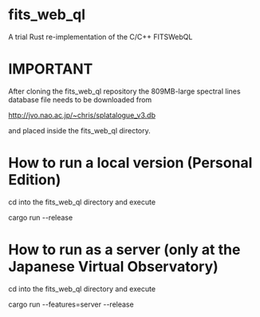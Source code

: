 # fits_web_ql
A trial Rust re-implementation of the C/C++ FITSWebQL

# IMPORTANT
After cloning the fits_web_ql repository the 809MB-large spectral lines database file needs to be downloaded from

http://jvo.nao.ac.jp/~chris/splatalogue_v3.db

and placed inside the fits_web_ql directory.

# How to run a local version (Personal Edition)
cd into the fits_web_ql directory and execute

cargo run --release

# How to run as a server (only at the Japanese Virtual Observatory)
cd into the fits_web_ql directory and execute

cargo run --features=server --release
